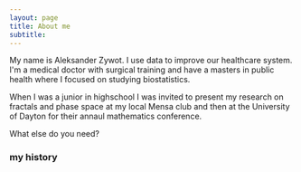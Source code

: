 ```yaml
---
layout: page
title: About me
subtitle: 
---
```


My name is Aleksander Zywot. I use data to improve our healthcare system. I'm a medical doctor with surgical training and have a masters in public health where I focused on studying biostatistics.

When I was a junior in highschool I was invited to present my research on fractals and phase space at my local Mensa club and then at the University of Dayton for their annaul mathematics conference.

What else do you need?

### my history

